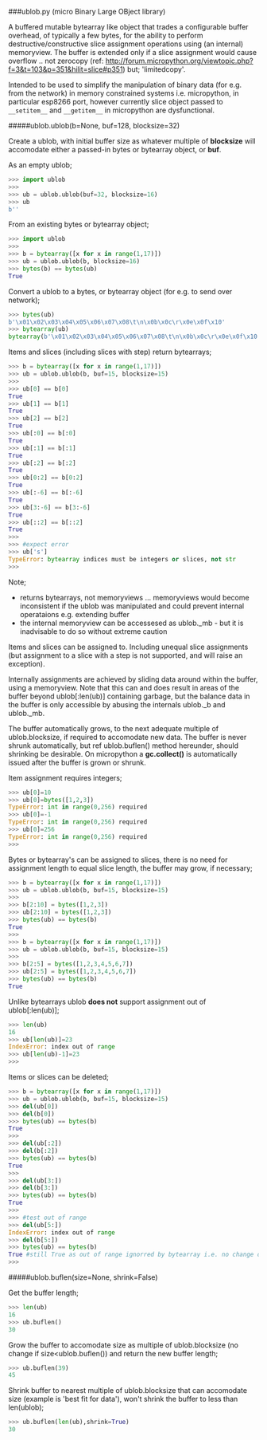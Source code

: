 ###ublob.py (micro Binary Large OBject library)

A buffered mutable bytearray like object that trades a configurable buffer overhead, of typically a few bytes, for the ability to perform destructive/constructive slice assignment operations using (an internal) memoryview.  The buffer is extended only if a slice assignment would cause overflow .. not zerocopy (ref: http://forum.micropython.org/viewtopic.php?f=3&t=103&p=351&hilit=slice#p351) but; 'limitedcopy'.

Intended to be used to simplify the manipulation of binary data (for e.g. from the network) in memory constrained systems i.e. micropython, in particular esp8266 port, however currently slice object passed to `__setitem__` and `__getitem__` in micropython are dysfunctional.

#####ublob.ublob(b=None, buf=128, blocksize=32)

Create a ublob, with initial buffer size as whatever multiple of **blocksize** will accomodate either a passed-in bytes or bytearray object, or **buf**. 

As an empty ublob;

```python
>>> import ublob
>>>
>>> ub = ublob.ublob(buf=32, blocksize=16)
>>> ub
b''
```
From an existing bytes or bytearray object;

```python
>>> import ublob
>>>
>>> b = bytearray([x for x in range(1,17)])
>>> ub = ublob.ublob(b, blocksize=16)
>>> bytes(b) == bytes(ub)
True
```

Convert a ublob to a bytes, or bytearray object (for e.g. to send over network);

```python
>>> bytes(ub)
b'\x01\x02\x03\x04\x05\x06\x07\x08\t\n\x0b\x0c\r\x0e\x0f\x10'
>>> bytearray(ub)
bytearray(b'\x01\x02\x03\x04\x05\x06\x07\x08\t\n\x0b\x0c\r\x0e\x0f\x10')
```

Items and slices (including slices with step) return bytearrays;

```python
>>> b = bytearray([x for x in range(1,17)])
>>> ub = ublob.ublob(b, buf=15, blocksize=15)
>>>
>>> ub[0] == b[0]
True
>>> ub[1] == b[1]
True
>>> ub[2] == b[2]
True
>>> ub[:0] == b[:0]
True
>>> ub[:1] == b[:1]
True
>>> ub[:2] == b[:2]
True
>>> ub[0:2] == b[0:2]
True
>>> ub[:-6] == b[:-6]
True
>>> ub[3:-6] == b[3:-6]
True
>>> ub[::2] == b[::2]
True
>>>
>>> #expect error
>>> ub['s']
TypeError: bytearray indices must be integers or slices, not str
>>>
```

Note; 
- returns bytearrays, not memoryviews ... memoryviews would become inconsistent if the ublob was manipulated and could prevent internal operataions e.g. extending buffer
- the internal memoryview can be accessesed as ublob._mb - but it is inadvisable to do so without extreme caution

Items and slices can be assigned to.  Including unequal slice assignments (but assignment to a slice with a step is not supported, and will raise an exception).  

Internally assignments are achieved by sliding data around within the buffer, using a memoryview.  Note that this can and does result in areas of the buffer beyond ublob[:len(ub)] containing garbage, but the balance data in the buffer is only accessible by abusing the internals ublob._b and ublob._mb.  

The buffer automatically grows, to the next adequate multiple of ublob.blocksize, if required to accomodate new data.  The buffer is never shrunk automatically, but ref ublob.buflen() method hereunder, should shrinking be desirable.  On micropython a **gc.collect()** is automatically issued after the buffer is grown or shrunk.

Item assignment requires integers;

```python
>>> ub[0]=10
>>> ub[0]=bytes([1,2,3])
TypeError: int in range(0,256) required
>>> ub[0]=-1
TypeError: int in range(0,256) required
>>> ub[0]=256
TypeError: int in range(0,256) required
>>>
```

Bytes or bytearray's can be assigned to slices, there is no need for assignment length to equal slice length, the buffer may grow, if necessary;

```python
>>> b = bytearray([x for x in range(1,17)])
>>> ub = ublob.ublob(b, buf=15, blocksize=15)
>>>
>>> b[2:10] = bytes([1,2,3])
>>> ub[2:10] = bytes([1,2,3])
>>> bytes(ub) == bytes(b)
True
>>>
>>> b = bytearray([x for x in range(1,17)])
>>> ub = ublob.ublob(b, buf=15, blocksize=15)
>>>
>>> b[2:5] = bytes([1,2,3,4,5,6,7])
>>> ub[2:5] = bytes([1,2,3,4,5,6,7])
>>> bytes(ub) == bytes(b)
True
```

Unlike bytearrays ublob **does not** support assignment out of ublob[:len(ub)];

```python
>>> len(ub)
16
>>> ub[len(ub)]=23
IndexError: index out of range
>>> ub[len(ub)-1]=23
>>>
```

Items or slices can be deleted;

```python
>>> b = bytearray([x for x in range(1,17)])
>>> ub = ublob.ublob(b, buf=15, blocksize=15)
>>> del(ub[0])
>>> del(b[0])
>>> bytes(ub) == bytes(b)
True
>>>
>>> del(ub[:2])
>>> del(b[:2])
>>> bytes(ub) == bytes(b)
True
>>>
>>> del(ub[3:])
>>> del(b[3:])
>>> bytes(ub) == bytes(b)
True
>>>
>>> #test out of range
>>> del(ub[5:])
IndexError: index out of range
>>> del(b[5:])
>>> bytes(ub) == bytes(b)
True #still True as out of range ignorred by bytearray i.e. no change occured 
>>>
```

#####ublob.buflen(size=None, shrink=False)

Get the buffer length;

```python
>>> len(ub)
16
>>> ub.buflen()
30
```

Grow the buffer to accomodate size as multiple of ublob.blocksize (no change if size<ublob.buflen()) and return the new buffer length;

```python
>>> ub.buflen(39)
45
```

Shrink buffer to nearest multiple of ublob.blocksize that can accomodate size (example is 'best fit for data'), won't shrink the buffer to less than len(ublob);

```python
>>> ub.buflen(len(ub),shrink=True)
30
```